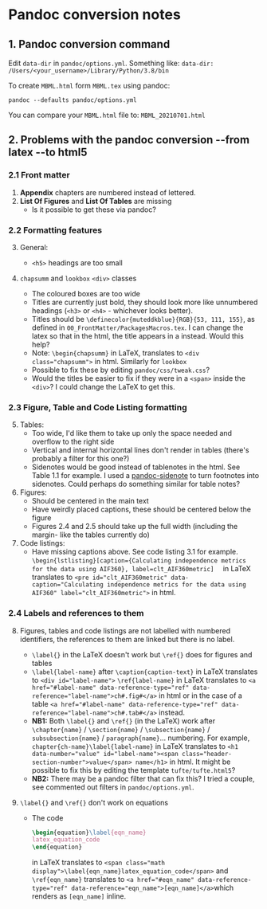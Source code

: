 # Pandoc conversion notes

## 1. Pandoc conversion command

Edit ```data-dir``` in ```pandoc/options.yml```. Something like:
```data-dir: /Users/<your_username>/Library/Python/3.8/bin```

To create ```MBML.html``` form ```MBML.tex``` using pandoc:

```pandoc --defaults pandoc/options.yml```

You can compare your ```MBML.html``` file to:
```MBML_20210701.html```

## 2. Problems with the pandoc conversion --from latex --to html5

### 2.1 Front matter

1. **Appendix** chapters are numbered instead of lettered.
2. **List Of Figures** and **List Of Tables** are missing
   - Is it possible to get these via pandoc?

### 2.2 Formatting features

3. General:
   - ```<h5>```  headings are too small

4. ```chapsumm``` and ```lookbox``` ```<div>``` classes
   - The coloured boxes are too wide
   - Titles are currently just bold, they should look more like unnumbered headings (```<h3>``` or ```<h4>``` - whichever looks better).
   - Titles should be ```\definecolor{muteddkblue}{RGB}{53, 111, 155}```, as defined in ```00_FrontMatter/PackagesMacros.tex```. I can change the latex so that in the html, the title appears in a <span> instead. Would this help?
   - Note:
     ```\begin{chapsumm}``` in LaTeX, translates to ```<div class="chapsumm">``` in html. Similarly for ```lookbox```
   - Possible to fix these by editing ```pandoc/css/tweak.css```?
   - Would the titles be easier to fix if they were in a ```<span>``` inside the ```<div>```? I could change the LaTeX to get this.

### 2.3 Figure, Table and Code Listing formatting

5. Tables:
   - Too wide, I'd like them to take up only the space needed and overflow to the right side
   - Vertical and internal horizontal lines don't render in tables (there's probably a filter for this one?)
   - Sidenotes would be good instead of tablenotes in the html. See Table 1.1 for example. I used a [pandoc-sidenote](https://github.com/jez/pandoc-sidenote) to turn footnotes into sidenotes. Could perhaps do something similar for table notes?
6. Figures:
   - Should be centered in the main text
   - Have weirdly placed captions, these should be centered below the figure
   - Figures 2.4 and 2.5 should take up the full width (including the margin- like the tables currently do)
7. Code listings:
   - Have missing captions above. See code listing 3.1 for example.
   ```\begin{lstlisting}[caption={Calculating independence metrics for the data using AIF360}, label=clt_AIF360metric]  ```
    in LaTeX translates to
    ```<pre id="clt_AIF360metric" data-caption="Calculating independence metrics for the data using AIF360" label="clt_AIF360metric">```
    in html.

### 2.4 Labels and references to them

8. Figures, tables and code listings are not labelled with numbered identifiers, the references to them are linked but there is no label.
   - ```\label{}``` in the LaTeX doesn't work but ```\ref{}``` does for figures and tables
   - ```\label{label-name}``` after ```\caption{caption-text}``` in LaTeX translates to ```<div id="label-name">```
     ```\ref{label-name}``` in LaTeX translates to
     ```<a href="#label-name" data-reference-type="ref" data-reference="label-name">ch#.fig#</a>``` in html or in the case of a table
     ```<a href="#label-name" data-reference-type="ref" data-reference="label-name">ch#.tab#</a>``` instead.
   - **NB1:** Both ```\label{}``` and ```\ref{}``` (in the LaTeX) work after
     ```\chapter{name}``` / ```\section{name}``` / ```\subsection{name}``` / ```subsubsection{name}``` / ```paragraph{name}```... numbering. For example, 
     ```chapter{ch-name}\label{label-name}``` in LaTeX translates to
     ```<h1 data-number="value" id="label-name"><span class="header-section-number">value</span> name</h1>``` in html. It might be possible to fix this by editing the template ```tufte/tufte.html5```?
   - **NB2:** There may be a pandoc filter that can fix this? I tried a couple, see commented out filters in ```pandoc/options.yml```.

9. ```\label{}``` and ```\ref{}``` don't work on equations

   - The code
     ```latex
     \begin{equation}\label{eqn_name}
     latex_equation_code
     \end{equation}
     ```
     in LaTeX translates to 
     ```<span class="math display">\label{eqn_name}latex_equation_code</span>``` and ```\ref{eqn_name}``` translates to
     ```<a href="#eqn_name" data-reference-type="ref" data-reference="eqn_name">[eqn_name]</a>```which renders as ```[eqn_name]``` inline.
